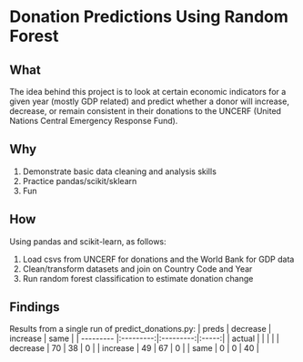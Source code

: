 # Donation Predictions Using Random Forest 

## What
The idea behind this project is to look at certain economic indicators for a given year (mostly GDP related) and predict whether a donor will increase, decrease, or remain consistent in their donations to the UNCERF (United Nations Central Emergency Response Fund).

## Why
1. Demonstrate basic data cleaning and analysis skills
2. Practice pandas/scikit/sklearn
3. Fun

## How
Using pandas and scikit-learn, as follows:
1. Load csvs from UNCERF for donations and the World Bank for GDP data
2. Clean/transform datasets and join on Country Code and Year
3. Run random forest classification to estimate donation change

## Findings
Results from a single run of predict_donations.py:
| preds		| decrease	| increase	| same	|
| --------- |:---------:|:---------:|:-----:|
| actual	|			|			|		|
| decrease	| 70        |  38       | 0		|
| increase	|        49 |       67  |  0	|
| same		|      0    |     0     |  40	|
